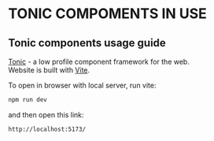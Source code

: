 # TONIC COMPOMENTS IN USE

## Tonic components usage guide

[Tonic](https://tonicframework.dev/) - a low profile component framework for the web. 
<br>
Website is built with [Vite](https://vitejs.dev/guide/). 

To open in browser with local server, run vite: 
```sh
npm run dev
```
and then open this link:
```sh
http://localhost:5173/
```
